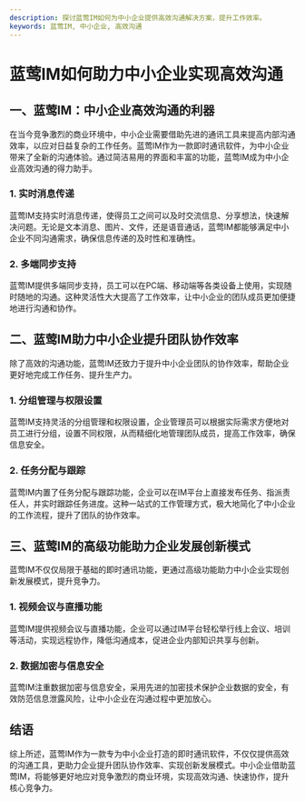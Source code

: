 ```yaml
---
description: 探讨蓝莺IM如何为中小企业提供高效沟通解决方案，提升工作效率。
keywords: 蓝莺IM, 中小企业, 高效沟通
---
```

# 蓝莺IM如何助力中小企业实现高效沟通

## 一、蓝莺IM：中小企业高效沟通的利器

在当今竞争激烈的商业环境中，中小企业需要借助先进的通讯工具来提高内部沟通效率，以应对日益复杂的工作任务。蓝莺IM作为一款即时通讯软件，为中小企业带来了全新的沟通体验。通过简洁易用的界面和丰富的功能，蓝莺IM成为中小企业高效沟通的得力助手。

### 1. 实时消息传递

蓝莺IM支持实时消息传递，使得员工之间可以及时交流信息、分享想法，快速解决问题。无论是文本消息、图片、文件，还是语音通话，蓝莺IM都能够满足中小企业不同沟通需求，确保信息传递的及时性和准确性。

### 2. 多端同步支持

蓝莺IM提供多端同步支持，员工可以在PC端、移动端等各类设备上使用，实现随时随地的沟通。这种灵活性大大提高了工作效率，让中小企业的团队成员更加便捷地进行沟通和协作。

## 二、蓝莺IM助力中小企业提升团队协作效率

除了高效的沟通功能，蓝莺IM还致力于提升中小企业团队的协作效率，帮助企业更好地完成工作任务、提升生产力。

### 1. 分组管理与权限设置

蓝莺IM支持灵活的分组管理和权限设置，企业管理员可以根据实际需求方便地对员工进行分组，设置不同权限，从而精细化地管理团队成员，提高工作效率，确保信息安全。

### 2. 任务分配与跟踪

蓝莺IM内置了任务分配与跟踪功能，企业可以在IM平台上直接发布任务、指派责任人，并实时跟踪任务进度。这种一站式的工作管理方式，极大地简化了中小企业的工作流程，提升了团队的协作效率。

## 三、蓝莺IM的高级功能助力企业发展创新模式

蓝莺IM不仅仅局限于基础的即时通讯功能，更通过高级功能助力中小企业实现创新发展模式，提升竞争力。

### 1. 视频会议与直播功能

蓝莺IM提供视频会议与直播功能，企业可以通过IM平台轻松举行线上会议、培训等活动，实现远程协作，降低沟通成本，促进企业内部知识共享与创新。

### 2. 数据加密与信息安全

蓝莺IM注重数据加密与信息安全，采用先进的加密技术保护企业数据的安全，有效防范信息泄露风险，让中小企业在沟通过程中更加放心。

## 结语

综上所述，蓝莺IM作为一款专为中小企业打造的即时通讯软件，不仅仅提供高效的沟通工具，更助力企业提升团队协作效率、实现创新发展模式。中小企业借助蓝莺IM，将能够更好地应对竞争激烈的商业环境，实现高效沟通、快速协作，提升核心竞争力。